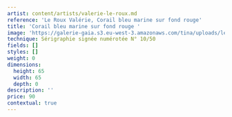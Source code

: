 ```yaml
---
artist: content/artists/valerie-le-roux.md
reference: 'Le Roux Valérie, Corail bleu marine sur fond rouge'
title: 'Corail bleu marine sur fond rouge '
image: 'https://galerie-gaia.s3.eu-west-3.amazonaws.com/tina/uploads/le-roux-valerie/galerie-gaia-valerie leroux-IMG_6496.jpg'
technique: Sérigraphie signée numérotée N° 10/50
fields: []
styles: []
weight: 0
dimensions:
  height: 65
  width: 65
  depth: 0
description: ''
price: 90
contextual: true
---
```


